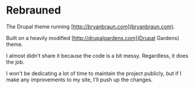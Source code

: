 Rebrauned
==================

The Drupal theme running [http://bryanbraun.com](bryanbraun.com).

Built on a heavily modified [http://drupalgardens.com](Drupal Gardens) theme.

I almost didn't share it because the code is a bit messy. Regardless, it does the job.

I won't be dedicating a lot of time to maintain the project publicly, but if I make any improvements to my site, I'll push up the changes.
